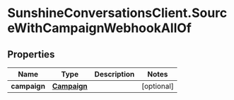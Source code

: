 # SunshineConversationsClient.SourceWithCampaignWebhookAllOf

## Properties

Name | Type | Description | Notes
------------ | ------------- | ------------- | -------------
**campaign** | [**Campaign**](Campaign.md) |  | [optional] 


